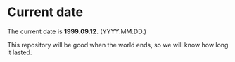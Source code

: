 # Current date

The current date is **1999.09.12.** (YYYY.MM.DD.)

This repository will be good when the world ends, so we will know how long it lasted.